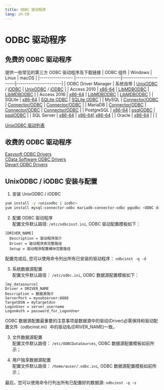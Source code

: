 ```yaml
---
title: ODBC 驱动程序
lang: zh-CN
---
```


# ODBC 驱动程序

## 免费的 ODBC 驱动程序
提供一些常见的第三方 ODBC 驱动程序及下载链接
| ODBC 组件           | Windows               | Linux                 | macOS                 |
|-----------------    |-----------------------|-----------------------|-----------------------|
| ODBC Driver Manager | 系统自带               | [UnixODBC](http://www.unixodbc.org/) / [iODBC](http://www.iodbc.org/dataspace/doc/iodbc/wiki/iodbcWiki/Downloads) | [UnixODBC](http://www.unixodbc.org/) / [iODBC](http://www.iodbc.org/dataspace/doc/iodbc/wiki/iodbcWiki/Downloads) |
| Access 2010         | [x86-64](https://www.microsoft.com/zh-cn/download/confirmation.aspx?id=13255&6B49FDFB-8E5B-4B07-BC31-15695C5A2143=1) | [LibMDBODBC](https://github.com/mdbtools/mdbtools) | [LibMDBODBC](https://github.com/mdbtools/mdbtools) |
| Access 2016         | [x86-64](https://www.microsoft.com/zh-cn/download/confirmation.aspx?id=54920&6B49FDFB-8E5B-4B07-BC31-15695C5A2143=1) | [LibMDBODBC](https://github.com/mdbtools/mdbtools) | [LibMDBODBC](https://github.com/mdbtools/mdbtools) |
| SQLite              | [x86-64](http://www.ch-werner.de/sqliteodbc/sqliteodbc_w64.exe) | [SQLite ODBC](https://github.com/softace/sqliteodbc) | [SQLite ODBC](https://github.com/softace/sqliteodbc) |
| MySQL               | [Connector/ODBC](https://dev.mysql.com/downloads/connector/odbc/) | [Connector/ODBC](https://dev.mysql.com/downloads/connector/odbc/) | [Connector/ODBC](https://dev.mysql.com/downloads/connector/odbc/) |
| MariaDB             | [Connector/ODBC](https://mariadb.com/downloads/connectors/connectors-data-access/odbc-connector/) | [Connector/ODBC](https://mariadb.com/downloads/connectors/connectors-data-access/odbc-connector/) | [Connector/ODBC](https://mariadb.com/downloads/connectors/connectors-data-access/odbc-connector/) |
| PostgreSQL          | [x86-64](https://ftp.postgresql.org/pub/odbc/versions/msi/psqlodbc_13_02_0000-x64.zip) | [psqlODBC](https://www.postgresql.org/ftp/odbc/versions/) | [psqlODBC](https://www.postgresql.org/ftp/odbc/versions/) |
| SQL Server          | [x86-64](https://download.microsoft.com/download/1/a/4/1a4a49b8-9fe6-4237-be0d-a6b8f2d559b5/en-US/18.0.1.1/x64/msodbcsql.msi) | [x86-64](https://docs.microsoft.com/en-us/sql/connect/odbc/linux-mac/installing-the-microsoft-odbc-driver-for-sql-server)| [x86-64](https://docs.microsoft.com/en-us/sql/connect/odbc/linux-mac/install-microsoft-odbc-driver-sql-server-macos?view=sql-server-ver16) |
| Oracle              | [x86-64](https://www.oracle.com/database/technologies/dotnet-odacdeploy-downloads.html) | | |

[UnixODBC 驱动列表](http://www.unixodbc.org/drivers.html)

## 收费的 ODBC 驱动程序
[Easysoft ODBC Drivers](https://www.easysoft.com/products/data_access/index.html#odbc-drivers)<br/>
[CData Software ODBC Drivers](https://www.cdata.com/odbc/)<br/>
[Devart ODBC Drivers](https://www.devart.com/odbc/)

## UnixODBC / iODBC 安装与配置
1. 安装 UnixODBC / iODBC
```bash
yum install -y <unixodbc | iodbc>
yum install mysql-connector-odbc mariadb-connector-odbc pgodbc <ODBC driver package>
```

2. 配置 ODBC 驱动程序<br/>
配置文件默认路径: `/etc/odbcinst.ini`, ODBC 驱动配置模板如下：
```
[DRIVER_NAME]
  Description = 驱动程序简介
  Driver = 驱动程序库完整路径
  Setup = 驱动程序配置模块完整路径
```
配置完成后, 您可以使用命令列出所有已安装的驱动程序： `odbcinst -q -d`

3. 系统数据源配置<br/>
配置文件默认路径： `/etc/odbc.ini`, ODBC 数据源配置模板如下：
```
[my_datasource]
Driver = DRIVER_NAME
Description = 数据源简介
ServerPort = myoobserver:8888
TargetDSN = mytargetdsn
LogonUser = server_username
LogonAuth = password_for_LogonUser
```
ODBC 数据源配置最重要的注意事项是数据源中的驱动(Driver)必需保持和驱动配置文件（odbcinst.ini）中的驱动名(DRIVER_NAME)一致。

3. 文件数据源配置<br/>
配置文件默认路径： `/etc/ODBCDataSources`, ODBC 数据源配置模板如前所示；

5. 用户独享数据源配置<br/>
配置文件默认路径： `/home/auser/.odbc.ini`, ODBC 数据源配置模板如前所示；

最后，您可以使用命令行列出所有已配置好的数据源: `odbcinst -q -s`